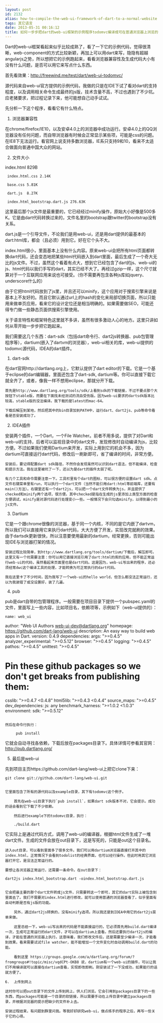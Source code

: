 ```yaml
---
layout: post
id: 2132
alias: how-to-compile-the-web-ui-framework-of-dart-to-a-normal-website
tags: 其它语言
date: 2013-05-31 00:16:12
title: 如何一步步把dart的web-ui框架的示例程序todomvc编译成可在普通浏览器上浏览的网站
---
```


Dart的web-ui框架看起来似乎比较成熟了，看了一下它的示例代码，觉得很清晰，web-component的方式比较新颖，再加上可以用dart来写，隐隐有超越angularjs之势，所以想把它的示例跑起来，看看浏览器兼容性及生成代码大小有没有什么问题，是否可以用它来写点什么东西。

首先看效果：http://freewind.me/test/dart/web-ui-todomvc/

源代码来自web-ui官方提供的示例代码，我做的只是在IDE下试了看对dart的支持程度，以及调用相关命令生成最终的js版，技术含量不高，不过也遇到了不少坑。应老猪要求，把过程记录下来，他可能想自己动手试试。

先分析一下这个程序，看看它有什么特点。

1.  浏览器兼容性

在chrome/firefox/IE10，以及安卓4.0上的浏览器中成功运行。安卓4.0上的QQ浏览器没有任何问题，而自带浏览器有时候会正常显示某些项，可能是css的问题。在IE8下无法运行。看官网上说支持多数浏览器，IE系只支持9和10，看来不太适合做面向普通中国大众的网站。

2.  文件大小

index.html 829B

     index.html.css 2.14K

     base.css 5.81K

     dart.js  8.27K

     index.html_bootstrap.dart.js 276.63K

这里最后那个js文件是最重要的，它已经经过minify操作，原始大小好像是500多K。它是由dart代码转换过来的，文件名里的bootstrap跟twitter的bootstrap没有关系。

dart.js是一个引导文件，不论我们是用web-ui，还是用dart提供的最基本的dart:html库，都会（且必须）用到它。好在它个头不大。

index.html很小，里面基本上没有什么内容。原来web-ui会把所有html页面都转换dart代码，还会变态地把某些html代码嵌入到dart里面，最后生成了一个奇大无比的js文件。不过，虽然这个看着有点大，想到它已经包含了dart的js、web-ui的js、html代码以我们手写的dart，其实已经不大了。再经过gzip一样，这个尺寸就算对于一个互联网应用来说也可接受。（你不需要再包含各种js库如jquery、underscore什么的）

由于它把html代码放到了js里，并且还可以minify，这个应用对于搜索引擎来说是基本上不友好的。而且它默认通过url上的hash的变化来局部切换页面，所以只能用来做单页应用，看来它的设计定位还是相当明确的。如果需要做SEO，可能还得专门做一些静态页面供搜索引擎使用。

关于语言特性和框架特色这里就不多讲，虽然有很多激动人心的地方。这里只讲如何从零开始一步步把它跑起来。

我们需要这几个东西：dart-sdk（包括dart命令行、dart2js转换器、pub包管理程序等），dartium(嵌入了dartvm的浏览器），web-ui相关的库，web-ui提供的todomvc源代码，IDEA的dart插件。

1.  dart-sdk

在dart官网http://dartlang.org上，它默认提供了dart editor的下载。它是一个基于eclipse的dart编辑器，里面还包含了dart-sdk, dartium等。你可以直接下载它就全齐了，或者，像我一样不想用eclipse，那就分开下载。

    首先是http://www.dartlang.org/tools/sdk/上看到sdk的下载链接，不过不要点那个大按钮下stable版，而要在下面找未经测试的流血受伤版。因为web-ui要求的dartsdk版本比较高，stable版的没法编译。我下载的是latest的mac-64。

    下载后解压到某地，然后把其中的bin目录加到PATH中，运行dart、dart2js、pub等命令看看是否安装成功了。

2.  IDEA插件

安装两个插件，一个Dart，一个File Watcher。前者不用多说，提供了对Dart和web-ui的支持，后者可以监视目录中的dart文件，发现修改时自动编译为js，比较方便。不过如果我们使用Dartium来开发，实际上用到它的机会不多，因为dartium可直接运行dart代码，修改后一刷新即可，省了编译的时间，非常方便。

    安装后，要记得配置dart sdk路径，不然你会发现虽然可以识别dart语法，但不能编译、检查和提示方法。我在这里被坑了一下，还以为是dart的插件太弱了呢。

    有几个工具和命令需要注意一下。工具栏里有个dart的图标，可以很方便的设置dart sdk。点文件右键菜单里有run，可以执行一个dart文件（当然不能引用dart:html等前端库，还要有main()方法）。右键里还有一个dart2js，可以把一个dart文件转换为js，并且提供了checked和minify两个选项，很方便。其中checked是指在生成的js里添加上类型方面的检查方便调试，minify是对源代码进行处理变小一些。一般情况下会只勾选minify，以得到最小的js文件。

3.  Dartium

它是一个跟chrome很像的浏览器，基于同一个内核，不同的是它内嵌了dartvm，所以我们可以直接用它来执行dart代码，大大方便了开发，实现改完就刷的效果。由于dartsdk更新很快，所以注意要使用最新的dartium，经常更换，否则可能出现IDE与浏览器打架的情况。

    安装过程比较简单，到http://www.dartlang.org/tools/dartium/下载后，解压即可。这里又有一个坑需要注意：你可以用它直接浏览引用了dart:html的库的应用，但不能正常运行web-ui的代码，虽然看起来页面里也是dart代码。这是因为，web-ui写出来的程序，还必须经常dwc这个编译工具的处理，才能转换为可正常执行的dart代码。

    我在这里卡了不少时间，因为我写了一个web-ui的hello world，但怎么都没法正常运行，还以为我装错了或没设置好，装了几遍。

4.  pub

pub是dart自带的包管理程序。一般需要在项目目录下提供一个pubspec.yaml的文件，里面写上一些内容，比如项目名，依赖项等，示例如下（web-ui提供的）：

    name: web_ui
author: "Web UI Authors <web-ui-dev@dartlang.org>"
homepage: https://github.com/dart-lang/web-ui
description: An easy way to build web apps in Dart.
version: 0.4.9
dependencies:
  args: ">=0.4.5"
  analyzer_experimental: ">=0.5.12"
  browser: ">=0.4.5"
  logging: ">=0.4.5"
  pathos: ">=0.4.5"
  unittest: ">=0.4.5"
  # Pin these github packages so we don't get breaks from publishing them:
  csslib: ">=0.4.7 <0.4.8"
  html5lib: ">=0.4.3 <0.4.4"
  source_maps: ">=0.4.5"
dev_dependencies:
  js: any
  benchmark_harness: ">=1.0.2 <1.0.3"
environment:
  sdk: ">=0.5.12"

```

然后在命令行执行：

     pub install

```

它就会自动寻找各依赖，下载后放在packages目录下。具体详情可参看其官网：http://pub.dartlang.org/

5.  最后是web-ui

先到项目主页https://github.com/dart-lang/web-ui上把它clone下来：

    git clone git://github.com/dart-lang/web-ui.git

```

它里面包含了所有的源代码以及example目录，其下有todomvc这个例子。

    首先在web-ui目录下执行`pub install`，如果dart sdk版本不对，它会提示。成功的话会看到它下载了不少依赖。

    然后进行example下的todomvc目录，执行：

    ./build.dart

```

它实际上是通过代码方式，调用了web-ui的编译器，根据html文件生成了一堆dart文件。生成的文件会放在out目录下，这是写死的，只能是out这个目录名。

    进入out目录，可以看到里面多了很多文件。我们可以用dartium浏览器直接打开其中的index.html，正常情况下会看到todolist的经典界面，也可以经行操作。但此时用其它浏览器打开它，是没法正常运行的。

    要想让各浏览器正常运行，还需要一条命令。在out目录下：

    dart2js index.html_bootstrap.dart -oindex.html_bootstrap.dart.js

```

它会把最主要的那个dart文件转成js文件，只需要转这一个即可，其它的dart实际上被包含到里面去了。我们不需要对index.html进行修改，就可以使用普通的浏览器查看了，似乎里面有自动判断是否有js版的功能。

    另外，通过dart2js转换的，没有minify选项。所以我还是到IDEA中用它的dart2js菜单来做。

    这里总结一下，web-ui写出来的代码是不能直接运行的，它必须首先用build.dart编译一次，生成可正常运行的dart文件，才可以在dartium上查看。然后还要执行dart2js的编译，才能在普通的浏览器上执行。这意味着，我们修改文件后，还是需要至少编译一次，才能看到效果。看来需要试试file watcher，能不能增加一个文件变化时自动调用build.dart的功能。

    看到这里 https://groups.google.com/a/dartlang.org/forum/?fromgroups#!topic/misc/vqdCPt-OKB8 说，dartium有一个web-ui的插件，可以让我们不用编译就可以直接在dartium查看，实现即改即刷。刚安装试了一下没成功，如果能行的话就方便了。

6.  上传到网上

这时你可以把out目录下的文件上传到网上，供人们浏览。它会引用到packages目录下的一些东西，而packages可能是一个目录的软链接，所以需要手动在上传目录中建立packages目录，并根据浏览器的提示把缺少的文件补上去。

安装过程结束，有问题到群里问我。等我好好研究web-ui，做点练手的程序之后，再写一些关于它的心得。
